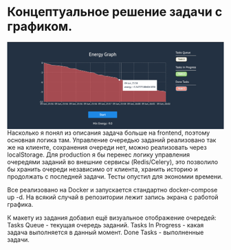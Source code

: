 # Концептуальное решение задачи с графиком.
<img src="https://github.com/spleshkov/test-graph/blob/master/Screenshot.png" width=600 align=right>

Насколько я понял из описания задача больше на frontend, поэтому основная логика там.
Управление очередью заданий реализовано так же на клиенте, сохранения очереди нет, можно реализовать через localStorage.
Для production я бы перенес логику управления очередями заданий во внешние сервисы (Redis/Celery), это позволило бы хранить очереди независимо от клиента, 
хранить историю и продолжать с последней задачи.
Тесты опустил для экономии времени.

Все реализовано на Docker и запускается стандартно docker-compose up -d.
На всякий случай в репозитории лежит запись экрана с работой графика.

К макету из задания добавил ещё визуальное отображение очередей: 
Tasks Queue - текущая очередь заданий.
Tasks In Progress - какая задача выполняется в данный момент.
Done Tasks - выполненные задачи.

